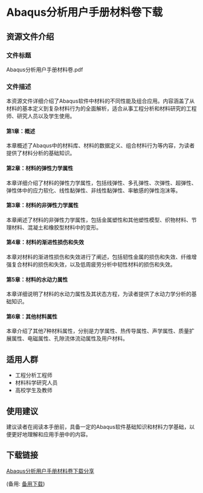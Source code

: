  # Abaqus分析用户手册材料卷下载

 ## 资源文件介绍

 ### 文件标题
 Abaqus分析用户手册材料卷.pdf

 ### 文件描述
 本资源文件详细介绍了Abaqus软件中材料的不同性能及组合应用。内容涵盖了从材料的基本定义到复杂材料行为的全面解析，适合从事工程分析和材料研究的工程师、研究人员以及学生使用。

 #### 第1章：概述
 本章概述了Abaqus中的材料库、材料的数据定义、组合材料行为等内容，为读者提供了材料分析的基础知识。

 #### 第2章：材料的弹性力学属性
 本章详细介绍了材料的弹性力学属性，包括线弹性、多孔弹性、次弹性、超弹性、弹性体中的应力软化、线性黏弹性、非线性黏弹性、率敏感的弹性泡沫等。

 #### 第3章：材料的非弹性力学属性
 本章阐述了材料的非弹性力学属性，包括金属塑性和其他塑性模型、织物材料、节理材料、混凝土和橡胶型材料中的变形。

 #### 第4章：材料的渐进性损伤和失效
 本章对材料的渐进性损伤和失效进行了阐述，包括韧性金属的损伤和失效、纤维增强复合材料的损伤和失效，以及低周疲劳分析中韧性材料的损伤和失效。

 #### 第5章：材料的水动力属性
 本章详细说明了材料的水动力属性及其状态方程，为读者提供了水动力学分析的基础知识。

 #### 第6章：其他材料属性
 本章介绍了其他7种材料属性，分别是力学属性、热传导属性、声学属性、质量扩展属性、电磁属性、孔隙流体流动属性及用户材料。

 ## 适用人群
 - 工程分析工程师
 - 材料科学研究人员
 - 高校学生及教师

 ## 使用建议
 建议读者在阅读本手册前，具备一定的Abaqus软件基础知识和材料力学基础，以便更好地理解和应用手册中的内容。

 ## 下载链接
 [Abaqus分析用户手册材料卷下载分享](https://pan.quark.cn/s/ee48d4abd317) 

 (备用: [备用下载](https://pan.baidu.com/s/1bv4L5Lf5aLFHufTCdXq_tw?pwd=1234))
